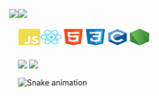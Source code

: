 
<div>
  <img  height="200em" src="https://github-readme-stats.vercel.app/api?username=Davi-Cesar&show_icons=true&theme=react&include_all_commits=true&count_private=true"/>
  <img align="left" height="200em" src="https://github-readme-stats.vercel.app/api/top-langs/?username=Davi-Cesar&layout=compact&langs_count=16&theme=react"/>
</div>
<br>

<div  align="center"> 
    <img align="left" height="30" width="40" alt="js-icon"  src="https://raw.githubusercontent.com/devicons/devicon/master/icons/javascript/javascript-plain.svg">
    <img align="left" height="30" width="40" alt="react-icon" src="https://raw.githubusercontent.com/devicons/devicon/master/icons/react/react-original.svg">
    <img align="left" height="30" width="40" alt="html-icon" src="https://raw.githubusercontent.com/devicons/devicon/master/icons/html5/html5-original.svg">
    <img align="left" height="30" width="40" alt="css-icon" src="https://raw.githubusercontent.com/devicons/devicon/master/icons/css3/css3-original.svg">
    <img align="left" height="30" width="40" alt="c-icon" src="https://raw.githubusercontent.com/devicons/devicon/master/icons/c/c-original.svg">
    <img align="left" height="30" width="40" alt="nodejs-icon" src="https://raw.githubusercontent.com/devicons/devicon/master/icons/nodejs/nodejs-original.svg">
</div> 
<br>
<h1></h1>
<p>
  <a href="https://www.linkedin.com/in/davi-bezerra-740700166/"><img src="https://img.shields.io/badge/linkedin-%230077B5.svg?&style=for-the-badge&logo=linkedin&logoColor=white" height=25></a> 
  <a href="https://www.instagram.com/_davi_cesar/"><img src="https://img.shields.io/badge/instagram-%23E4405F.svg?&style=for-the-badge&logo=instagram&logoColor=white" height=25></a> 
  
</div>

  
![Snake animation](https://github.com/LuigiGF/LuigiGF/blob/output/github-contribution-grid-snake.svg)
